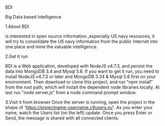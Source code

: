 BDI

Big Data based Intelligence

1.About BDI

is interested in open source information ,especially US navy resources, it will try to consolidate the US navy information from the public Internet into one place and mine the valuable intelligence.

2.Get it run

BDI is a Web application, developed with NodeJS v4.7.3, and persist the data into MongoDB 3.4 and Mysql 5.6. If you want to get it run, you need to install NodeJS v4.7.3 or later and MongoDB 3.24 & Mysql 5.6 first on your environment. Then download or clone this project, and run "npm install" from the root path, which will install the dependent node libraries locally. At last run "node server.js" from a node command prompt window.

3.Visit it from browser
Once the server is running, open the project in the shape of 'https://projectname-username.c9users.io/'. As you enter your name, watch the Users list (on the left) update. Once you press Enter or Send, the message is shared with all connected clients.
